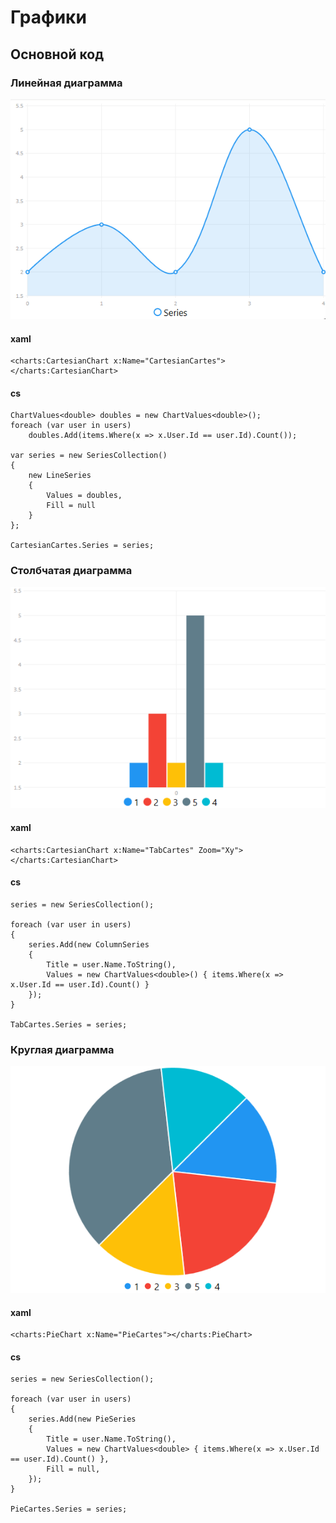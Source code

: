 # Графики
## Основной код
### Линейная диаграмма

<img src="Images/Image1.png"></img>

#### xaml
```
<charts:CartesianChart x:Name="CartesianCartes"></charts:CartesianChart>
```

#### cs
```
ChartValues<double> doubles = new ChartValues<double>();
foreach (var user in users)
    doubles.Add(items.Where(x => x.User.Id == user.Id).Count());

var series = new SeriesCollection()
{
    new LineSeries
    {
        Values = doubles,
        Fill = null
    }
};

CartesianCartes.Series = series;
```

### Столбчатая диаграмма

<img src="Images/Image2.png"></img>

#### xaml
```
<charts:CartesianChart x:Name="TabCartes" Zoom="Xy"></charts:CartesianChart>
```

#### cs
```
series = new SeriesCollection();

foreach (var user in users)
{
    series.Add(new ColumnSeries
    {
        Title = user.Name.ToString(),
        Values = new ChartValues<double>() { items.Where(x => x.User.Id == user.Id).Count() }
    });
}

TabCartes.Series = series;
```

### Круглая диаграмма

<img src="Images/Image3.png"></img>

#### xaml
```
<charts:PieChart x:Name="PieCartes"></charts:PieChart>
```

#### cs
```
series = new SeriesCollection();

foreach (var user in users)
{
    series.Add(new PieSeries
    {
        Title = user.Name.ToString(),
        Values = new ChartValues<double> { items.Where(x => x.User.Id == user.Id).Count() },
        Fill = null,
    });
}

PieCartes.Series = series;
```